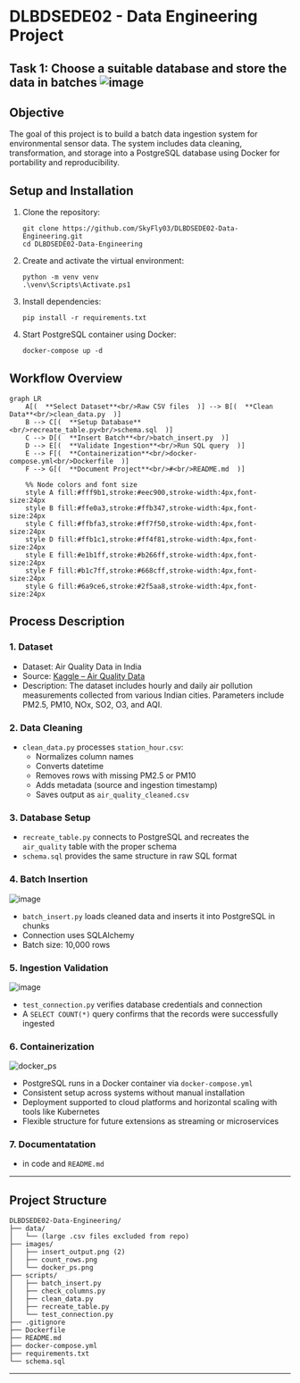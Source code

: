 # DLBDSEDE02 - Data Engineering Project 
## Task 1: Choose a suitable database and store the data in batches ![image](https://github.com/user-attachments/assets/3aff3d58-18b9-45d9-8f60-27e15c71a301) 


## Objective

The goal of this project is to build a batch data ingestion system for environmental sensor data. The system includes data cleaning, transformation, and storage into a 
PostgreSQL database using Docker for portability and reproducibility.

## Setup and Installation

1. Clone the repository:
   ```
   git clone https://github.com/SkyFly03/DLBDSEDE02-Data-Engineering.git
   cd DLBDSEDE02-Data-Engineering
   ```

2. Create and activate the virtual environment:
   ```
   python -m venv venv
   .\venv\Scripts\Activate.ps1
   ```

3. Install dependencies:
   ```
   pip install -r requirements.txt
   ```

4. Start PostgreSQL container using Docker:
   ```
   docker-compose up -d
   ```

## Workflow Overview

```mermaid
graph LR
    A[(  **Select Dataset**<br/>Raw CSV files  )] --> B[(  **Clean Data**<br/>clean_data.py  )]
    B --> C[(  **Setup Database**<br/>recreate_table.py<br/>schema.sql  )]
    C --> D[(  **Insert Batch**<br/>batch_insert.py  )]
    D --> E[(  **Validate Ingestion**<br/>Run SQL query  )]
    E --> F[(  **Containerization**<br/>docker-compose.yml<br/>Dockerfile  )]
    F --> G[(  **Document Project**<br/>#<br/>README.md  )]

    %% Node colors and font size
    style A fill:#fff9b1,stroke:#eec900,stroke-width:4px,font-size:24px
    style B fill:#ffe0a3,stroke:#ffb347,stroke-width:4px,font-size:24px
    style C fill:#ffbfa3,stroke:#ff7f50,stroke-width:4px,font-size:24px
    style D fill:#ffb1c1,stroke:#ff4f81,stroke-width:4px,font-size:24px
    style E fill:#e1b1ff,stroke:#b266ff,stroke-width:4px,font-size:24px
    style F fill:#b1c7ff,stroke:#668cff,stroke-width:4px,font-size:24px
    style G fill:#6a9ce6,stroke:#2f5aa8,stroke-width:4px,font-size:24px
```

## Process Description

### 1. Dataset

* Dataset: Air Quality Data in India  
* Source: [Kaggle – Air Quality Data](https://www.kaggle.com/datasets/rohanrao/air-quality-data-in-india)  
* Description: The dataset includes hourly and daily air pollution measurements collected from various Indian cities. Parameters include PM2.5, PM10, NOx, SO2, O3, and AQI.

### 2. Data Cleaning

* `clean_data.py` processes `station_hour.csv`:
  - Normalizes column names
  - Converts datetime
  - Removes rows with missing PM2.5 or PM10
  - Adds metadata (source and ingestion timestamp)
  - Saves output as `air_quality_cleaned.csv`

### 3. Database Setup

* `recreate_table.py` connects to PostgreSQL and recreates the `air_quality` table with the proper schema
* `schema.sql` provides the same structure in raw SQL format

### 4. Batch Insertion

 ![image](https://github.com/user-attachments/assets/1ad436fc-dc32-49db-b9d3-95a7ec308355)
* `batch_insert.py` loads cleaned data and inserts it into PostgreSQL in chunks
* Connection uses SQLAlchemy
* Batch size: 10,000 rows
 

### 5. Ingestion Validation


![image](https://github.com/user-attachments/assets/d321e1e4-ce14-4cb6-aae7-3e55a54768a0)
* `test_connection.py` verifies database credentials and connection
* A `SELECT COUNT(*)` query confirms that the records were successfully ingested

### 6. Containerization

  ![docker_ps](https://github.com/user-attachments/assets/57fe8020-e05f-489b-aa78-9d1fafe8df37)
* PostgreSQL runs in a Docker container via `docker-compose.yml`
* Consistent setup across systems without manual installation  
* Deployment supported to cloud platforms and horizontal scaling with tools like Kubernetes
* Flexible structure for future extensions as streaming or microservices

### 7. Documentatation

* in code and `README.md`
---

## Project Structure

```
DLBDSEDE02-Data-Engineering/
├── data/
│   └── (large .csv files excluded from repo)
├── images/
│   ├── insert_output.png (2)
│   ├── count_rows.png
│   └── docker_ps.png
├── scripts/
│   ├── batch_insert.py 
│   ├── check_columns.py 
│   ├── clean_data.py
│   ├── recreate_table.py
│   └── test_connection.py
├── .gitignore 
├── Dockerfile
├── README.md
├── docker-compose.yml
├── requirements.txt
└── schema.sql
```
---
